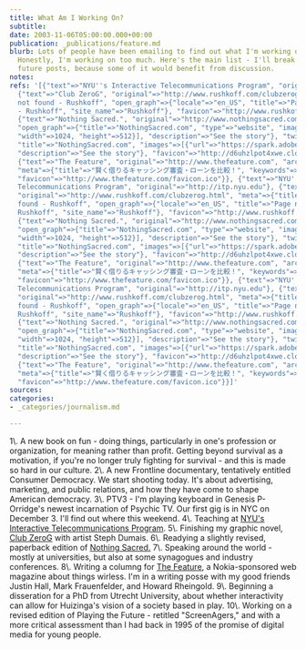 ```yaml
---
title: What Am I Working On?
subtitle: 
date: 2003-11-06T05:00:00.000+00:00
publication: _publications/feature.md
blurb: Lots of people have been emailing to find out what I'm working on right now.
  Honestly, I'm working on too much. Here's the main list - I'll break it down in
  future posts, because some of it would benefit from discussion.
notes: 
refs: '[{"text"=>"NYU''s Interactive Telecommunications Program", "original"=>"http://itp.nyu.edu"},
  {"text"=>"Club ZeroG", "original"=>"http://www.rushkoff.com/clubzerog.html", "meta"=>{"title"=>"Page
  not found - Rushkoff", "open_graph"=>{"locale"=>"en_US", "title"=>"Page not found
  - Rushkoff", "site_name"=>"Rushkoff"}, "favicon"=>"http://www.rushkoff.com/favicon-16x16.png"}},
  {"text"=>"Nothing Sacred.", "original"=>"http://www.nothingsacred.com", "meta"=>{"title"=>"NothingSacred.com",
  "open_graph"=>{"title"=>"NothingSacred.com", "type"=>"website", "images"=>[{"url"=>"https://spark.adobe.com/page/zo9vC9iLinhzj/embed.jpg?buster=1596303111951",
  "width"=>1024, "height"=>512}], "description"=>"See the story"}, "twitter_card"=>{"card"=>"summary_large_image",
  "title"=>"NothingSacred.com", "images"=>[{"url"=>"https://spark.adobe.com/page/zo9vC9iLinhzj/embed.jpg?buster=1596303111951"}],
  "description"=>"See the story"}, "favicon"=>"http://d6uhzlpot4xwe.cloudfront.net/runtime/1.22/images/favicon.ico"}},
  {"text"=>"The Feature", "original"=>"http://www.thefeature.com", "archive"=>"http://web.archive.org/web/20160314043531/http://www.thefeature.com/",
  "meta"=>{"title"=>"賢く借りるキャッシング審査・ローンを比較！", "keywords"=>["キャッシング", "借りる", "審査", "ローン"],
  "favicon"=>"http://www.thefeature.com/favicon.ico"}}, {"text"=>"NYU''s Interactive
  Telecommunications Program", "original"=>"http://itp.nyu.edu"}, {"text"=>"Club ZeroG",
  "original"=>"http://www.rushkoff.com/clubzerog.html", "meta"=>{"title"=>"Page not
  found - Rushkoff", "open_graph"=>{"locale"=>"en_US", "title"=>"Page not found -
  Rushkoff", "site_name"=>"Rushkoff"}, "favicon"=>"http://www.rushkoff.com/favicon-16x16.png"}},
  {"text"=>"Nothing Sacred.", "original"=>"http://www.nothingsacred.com", "meta"=>{"title"=>"NothingSacred.com",
  "open_graph"=>{"title"=>"NothingSacred.com", "type"=>"website", "images"=>[{"url"=>"https://spark.adobe.com/page/zo9vC9iLinhzj/embed.jpg?buster=1596303111951",
  "width"=>1024, "height"=>512}], "description"=>"See the story"}, "twitter_card"=>{"card"=>"summary_large_image",
  "title"=>"NothingSacred.com", "images"=>[{"url"=>"https://spark.adobe.com/page/zo9vC9iLinhzj/embed.jpg?buster=1596303111951"}],
  "description"=>"See the story"}, "favicon"=>"http://d6uhzlpot4xwe.cloudfront.net/runtime/1.22/images/favicon.ico"}},
  {"text"=>"The Feature", "original"=>"http://www.thefeature.com", "archive"=>"http://web.archive.org/web/20160314043531/http://www.thefeature.com/",
  "meta"=>{"title"=>"賢く借りるキャッシング審査・ローンを比較！", "keywords"=>["キャッシング", "借りる", "審査", "ローン"],
  "favicon"=>"http://www.thefeature.com/favicon.ico"}}, {"text"=>"NYU''s Interactive
  Telecommunications Program", "original"=>"http://itp.nyu.edu"}, {"text"=>"Club ZeroG",
  "original"=>"http://www.rushkoff.com/clubzerog.html", "meta"=>{"title"=>"Page not
  found - Rushkoff", "open_graph"=>{"locale"=>"en_US", "title"=>"Page not found -
  Rushkoff", "site_name"=>"Rushkoff"}, "favicon"=>"http://www.rushkoff.com/favicon-16x16.png"}},
  {"text"=>"Nothing Sacred.", "original"=>"http://www.nothingsacred.com", "meta"=>{"title"=>"NothingSacred.com",
  "open_graph"=>{"title"=>"NothingSacred.com", "type"=>"website", "images"=>[{"url"=>"https://spark.adobe.com/page/zo9vC9iLinhzj/embed.jpg?buster=1596303111951",
  "width"=>1024, "height"=>512}], "description"=>"See the story"}, "twitter_card"=>{"card"=>"summary_large_image",
  "title"=>"NothingSacred.com", "images"=>[{"url"=>"https://spark.adobe.com/page/zo9vC9iLinhzj/embed.jpg?buster=1596303111951"}],
  "description"=>"See the story"}, "favicon"=>"http://d6uhzlpot4xwe.cloudfront.net/runtime/1.22/images/favicon.ico"}},
  {"text"=>"The Feature", "original"=>"http://www.thefeature.com", "archive"=>"http://web.archive.org/web/20160314043531/http://www.thefeature.com/",
  "meta"=>{"title"=>"賢く借りるキャッシング審査・ローンを比較！", "keywords"=>["キャッシング", "借りる", "審査", "ローン"],
  "favicon"=>"http://www.thefeature.com/favicon.ico"}}]'
sources: 
categories:
- _categories/journalism.md

---
```

1\\. A new book on fun - doing things, particularly in one's profession or organization, for meaning rather than profit. Getting beyond survival as a motivation, if you're no longer truly fighting for survival - and this is made so hard in our culture.
2\\. A new Frontline documentary, tentatively entitled Consumer Democracy. We start shooting today. It's about advertising, marketing, and public relations, and how they have come to shape American democracy.
3\\. PTV3 - I'm playing keyboard in Genesis P-Orridge's newest incarnation of Psychic TV. Our first gig is in NYC on December 3. I'll find out where this weekend.
4\\. Teaching at [NYU's Interactive Telecommunications Program](http://itp.nyu.edu).
5\\. Finishing my graphic novel, [Club ZeroG](http://www.rushkoff.com/clubzerog.html) with artist Steph Dumais.
6\\. Readying a slightly revised, paperback edition of [Nothing Sacred.](http://www.nothingsacred.com)
7\\. Speaking around the world - mostly at universities, but also at some synagogues and industry conferences.
8\\. Writing a columng for [The Feature](http://www.thefeature.com), a Nokia-sponsored web magazine about things wirless. I'm in a writing posse with my good friends Justin Hall, Mark Frauenfelder, and Howard Rheingold.
9\\. Beginning a disseration for a PhD from Utrecht University, about whether interactivity can allow for Huizinga's vision of a society based in play.
10\\. Working on a revised edition of Playing the Future - retitled "ScreenAgers," and with a more critical assessment than I had back in 1995 of the promise of digital media for young people.